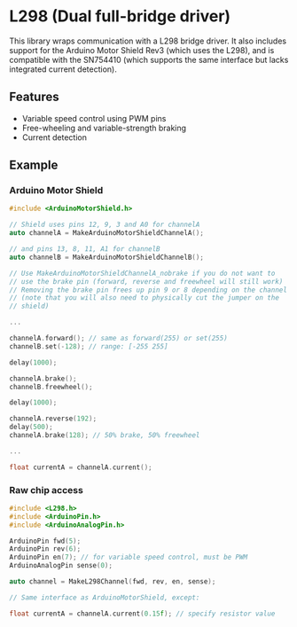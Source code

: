 # L298 (Dual full-bridge driver)

This library wraps communication with a L298 bridge driver. It also
includes support for the Arduino Motor Shield Rev3 (which uses the
L298), and is compatible with the SN754410 (which supports the same
interface but lacks integrated current detection).

## Features

* Variable speed control using PWM pins
* Free-wheeling and variable-strength braking
* Current detection

## Example

### Arduino Motor Shield

```cpp
#include <ArduinoMotorShield.h>

// Shield uses pins 12, 9, 3 and A0 for channelA
auto channelA = MakeArduinoMotorShieldChannelA();

// and pins 13, 8, 11, A1 for channelB
auto channelB = MakeArduinoMotorShieldChannelB();

// Use MakeArduinoMotorShieldChannelA_nobrake if you do not want to
// use the brake pin (forward, reverse and freewheel will still work)
// Removing the brake pin frees up pin 9 or 8 depending on the channel
// (note that you will also need to physically cut the jumper on the
// shield)

...

channelA.forward(); // same as forward(255) or set(255)
channelB.set(-128); // range: [-255 255]

delay(1000);

channelA.brake();
channelB.freewheel();

delay(1000);

channelA.reverse(192);
delay(500);
channelA.brake(128); // 50% brake, 50% freewheel

...

float currentA = channelA.current();
```

### Raw chip access

```cpp
#include <L298.h>
#include <ArduinoPin.h>
#include <ArduinoAnalogPin.h>

ArduinoPin fwd(5);
ArduinoPin rev(6);
ArduinoPin en(7); // for variable speed control, must be PWM
ArduinoAnalogPin sense(0);

auto channel = MakeL298Channel(fwd, rev, en, sense);

// Same interface as ArduinoMotorShield, except:

float currentA = channelA.current(0.15f); // specify resistor value
```
